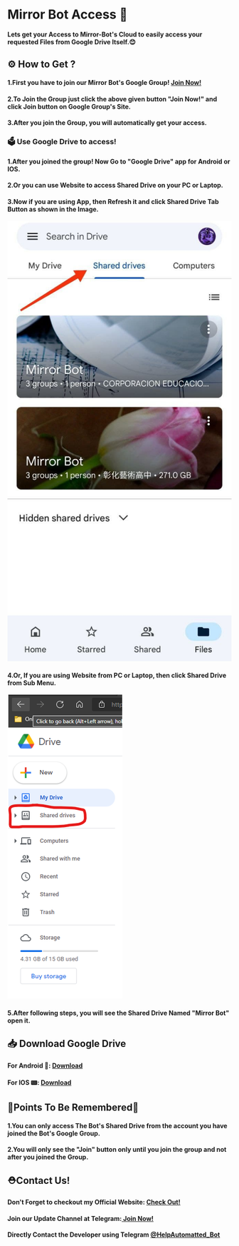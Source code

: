 # Mirror Bot Access 🔐
<b>Lets get your Access to Mirror-Bot's Cloud to easily access your requested Files from Google Drive Itself.😊</b>
<h2><b>⚙️ How to Get ?</b></h2>
<h4><b> 1.First you have to join our Mirror Bot's Google Group! <a href="https://bit.ly/Mirror-Bot"> Join Now!</a></b></h4>
<h4><b> 2.To Join the Group just click the above given button "Join Now!" and click Join button on Google Group's Site.</b></h4>
<h4><b> 3.After you join the Group, you will automatically get your access.</b></h4>
<h3><b>🗳️ Use Google Drive to access!</b></h3>
<h4><b> 1.After you joined the group! Now Go to "Google Drive" app for Android or IOS.</b></h4>
<h4><b> 2.Or you can use Website to access Shared Drive on your PC or Laptop.</b></h4>
<h4><b> 3.Now if you are using App, then Refresh it and click Shared Drive Tab Button as shown in the Image.</b></h4>
<img src="Img/4.jpg" alt="1" width="auto" height="10%"> <!---Img already exist that's why--->
<h4><b> 4.Or, If you are using Website from PC or Laptop, then click Shared Drive from Sub Menu.</b></h4>
<img src="Img/5.png" alt="2" width="auto" height="10%"> <!---Img already exist that's why--->
<h4><b> 5.After following steps, you will see the Shared Drive Named "Mirror Bot" open it.</b></h4>
<h2><b>📥 Download Google Drive</b></h2>
<h4> <b>For Android 📱: <a href="https://play.google.com/store/apps/details?id=com.google.android.apps.docs" alt="Download-for-Android"> Download</a></b></h4>
<h4> <b>For IOS 📟: <a href="https://apps.apple.com/in/app/google-drive-online-backup/id507874739"> Download</a></b></h4>
<h2><b>🎯Points To Be Remembered🎯</b></h2>
<h4><b>1.You can only access The Bot's Shared Drive from the account you have joined the Bot's Google Group.</b></h4>
<h4><b>2.You will only see the "Join" button only until you join the group and not after you joined the Group.</b></h4>
<h2><b>⛑Contact Us!</b></h2>
<h4><b>Don't Forget to checkout my Official Website: <a href="https://www.caduceus.ml">Check Out!</a></b></h4>
<h4><b>Join our Update Channel at Telegram:<a href="https://telegram.me/TheCaduceusUPDATE"> Join Now!</a></b></h4>
<h4><b>Directly Contact the Developer using Telegram <a href="https://telegram.me/HelpAutomatted_Bot">@HelpAutomatted_Bot</a></b></h4>
